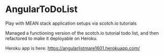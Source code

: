# AngularToDoList
Play with MEAN stack application setups via scotch.io tutorials

Managed a functioning version of the scotch.io tutorial todo list, and then refactored to make it deployable on Heroku.

Heroku app is here: https://angularlistmare1601.herokuapp.com/
